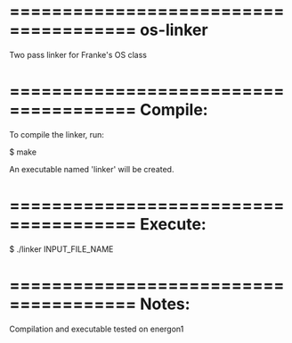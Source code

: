 ======================================
os-linker
======================================
Two pass linker for Franke's OS class

======================================
Compile:
======================================
To compile the linker, run:

$ make

An executable named 'linker' will be created.

======================================
Execute:
=======================================
$ ./linker INPUT_FILE_NAME

======================================
Notes:
=======================================
Compilation and executable tested on energon1
